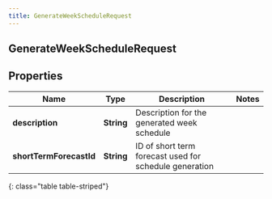 ```yaml
---
title: GenerateWeekScheduleRequest
---
```

## GenerateWeekScheduleRequest


## Properties

| Name | Type | Description | Notes |
| ------------ | ------------- | ------------- | ------------- |
| **description** | **String** | Description for the generated week schedule |  |
| **shortTermForecastId** | **String** | ID of short term forecast used for schedule generation |  |
{: class="table table-striped"}




